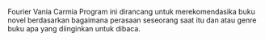 Fourier Vania Carmia
Program ini dirancang untuk merekomendasika buku novel berdasarkan bagaimana perasaan seseorang saat itu dan atau genre buku apa yang diinginkan untuk dibaca.

